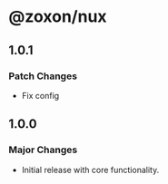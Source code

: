 # @zoxon/nux

## 1.0.1

### Patch Changes

- Fix config

## 1.0.0

### Major Changes

- Initial release with core functionality.
